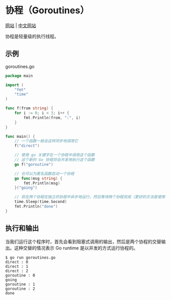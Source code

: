 # 协程（Goroutines）

[网站](https://gobyexample.com/goroutines) | [中文网站](https://gobyexample-cn.github.io/goroutines)

协程是轻量级的执行线程。

## 示例

goroutines.go

```go
package main

import (
	"fmt"
	"time"
)

func f(from string) {
	for i := 0; i < 3; i++ {
		fmt.Println(from, ":", i)
	}
}

func main() {
	// 一个函数一般会这样同步地调用它
	f("direct")

	// 使用 go 关键字在一个协程中调用这个函数
	// 这个新的 Go 协程将会并发地执行这个函数
	go f("goroutine")

	// 也可以为匿名函数启动一个协程
	go func(msg string) {
		fmt.Println(msg)
	}("going")

	// 现在两个协程在独立的协程中异步地运行，然后等待两个协程完成（更好的方法是使用 WaitGroup）
	time.Sleep(time.Second)
	fmt.Println("done")
}
```

## 执行和输出

当我们运行这个程序时，首先会看到阻塞式调用的输出，然后是两个协程的交替输出。这种交替的情况表示 Go runtime 是以并发的方式运行协程的。

```
$ go run goroutines.go
direct : 0
direct : 1
direct : 2
goroutine : 0
going
goroutine : 1
goroutine : 2
done
```
